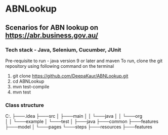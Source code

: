 # ABNLookup

## Scenarios for ABN lookup on https://abr.business.gov.au/

### Tech stack - Java, Selenium, Cucumber, JUnit

Pre-requisite to run - java version 9 or later and maven
To run, clone the git repository using following command on the terminal 
  1. git clone https://github.com/DeepaKaur/ABNLookup.git
  2. cd ABNLookup
  3. mvn test-compile
  4. mvn test

### Class structure
C:.
├───.idea
├───src
│   ├───main
│   │   └───java
│   │       └───org      
│   │           └───example
│   └───test
│       ├───java
          ├───common
          ├───features
          ├───model
          │     └───pages
          └───steps
        ├───resources
          ├───features
